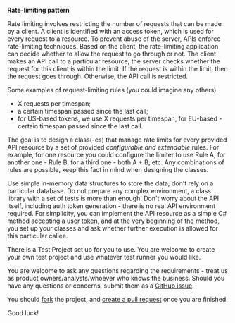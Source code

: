 ﻿**Rate-limiting pattern**  

Rate limiting involves restricting the number of requests that can be made by a client.
A client is identified with an access token, which is used for every request to a resource.
To prevent abuse of the server, APIs enforce rate-limiting techniques.
Based on the client, the rate-limiting application can decide whether to allow the request to go through or not.
The client makes an API call to a particular resource; the server checks whether the request for this client is within the limit.
If the request is within the limit, then the request goes through.
Otherwise, the API call is restricted.

Some examples of request-limiting rules (you could imagine any others)
* X requests per timespan;
* a certain timespan passed since the last call;
* for US-based tokens, we use X requests per timespan, for EU-based - certain timespan passed since the last call.

The goal is to design a class(-es) that manage rate limits for every provided API resource by a set of provided *configurable and extendable* rules. For example, for one resource you could configure the limiter to use Rule A, for another one - Rule B, for a third one - both A + B, etc. Any combinations of rules are possible, keep this fact in mind when designing the classes.

Use simple in-memory data structures to store the data; don't rely on a particular database. Do not prepare any complex environment,
a class library with a set of tests is more than enough. Don't worry about the API itself, including auth token generation - there is no real API environment required.
For simplicity, you can implement the API resource as a simple C# method accepting a user token, and at the very beginning of the method, you set up your classes and ask whether further execution is allowed for this particular callee.

There is a Test Project set up for you to use. You are welcome to create your own test project and use whatever test runner you would like.   

You are welcome to ask any questions regarding the requirements - treat us as product owners/analysts/whoever who knows the business.
Should you have any questions or concerns, submit them as a [GitHub issue](https://github.com/crexi-dev/rate-limiter/issues).

You should [fork](https://help.github.com/en/github/getting-started-with-github/fork-a-repo) the project, and [create a pull request](https://help.github.com/en/github/collaborating-with-issues-and-pull-requests/creating-a-pull-request-from-a-fork) once you are finished.

Good luck!

